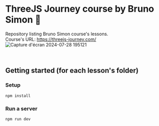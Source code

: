 # ThreeJS Journey course by Bruno Simon 📝

Repository listing Bruno Simon course's lessons. <br>
Course's URL: https://threejs-journey.com/
<br>
![Capture d'écran 2024-07-28 195121](https://github.com/user-attachments/assets/318d097d-0dc4-43aa-b3b6-a5f3260ad078)

<br>

## Getting started (for each lesson's folder)
### Setup
```
npm install
```
### Run a server
```
npm run dev
```
